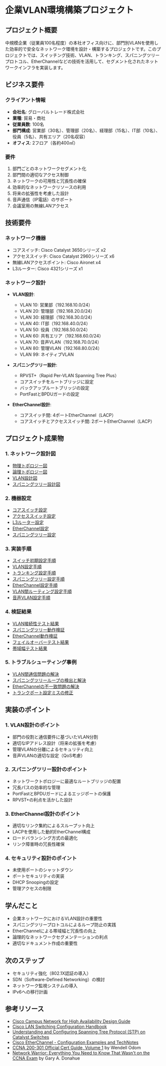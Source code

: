 # 企業VLAN環境構築プロジェクト

## プロジェクト概要
中規模企業（従業員100名程度）の本社オフィス向けに、部門別VLANを使用した効率的で安全なネットワーク環境を設計・構築するプロジェクトです。このプロジェクトでは、スイッチング技術、VLAN、トランキング、スパニングツリープロトコル、EtherChannelなどの技術を活用して、セグメント化されたネットワークインフラを実装します。

## ビジネス要件

### クライアント情報
- **会社名**: グローバルトレード株式会社
- **業種**: 貿易・商社
- **従業員数**: 100名
- **部門構成**: 営業部（30名）、管理部（20名）、経理部（15名）、IT部（10名）、役員（5名）、共有エリア（20名収容）
- **オフィス**: 2フロア（各約400㎡）

### 要件
1. 部門ごとのネットワークセグメント化
2. 部門間の適切なアクセス制御
3. ネットワークの可用性と冗長性の確保
4. 効率的なネットワークリソースの利用
5. 将来の拡張性を考慮した設計
6. 音声通信（IP電話）のサポート
7. 会議室用の無線LANアクセス

## 技術要件

### ネットワーク機器
- コアスイッチ: Cisco Catalyst 3650シリーズ x2
- アクセススイッチ: Cisco Catalyst 2960シリーズ x6
- 無線LANアクセスポイント: Cisco Aironet x4
- L3ルーター: Cisco 4321シリーズ x1

### ネットワーク設計
- **VLAN設計**:
  - VLAN 10: 営業部（192.168.10.0/24）
  - VLAN 20: 管理部（192.168.20.0/24）
  - VLAN 30: 経理部（192.168.30.0/24）
  - VLAN 40: IT部（192.168.40.0/24）
  - VLAN 50: 役員（192.168.50.0/24）
  - VLAN 60: 共有エリア（192.168.60.0/24）
  - VLAN 70: 音声VLAN（192.168.70.0/24）
  - VLAN 80: 管理VLAN（192.168.80.0/24）
  - VLAN 99: ネイティブVLAN

- **スパニングツリー設計**:
  - RPVST+（Rapid Per-VLAN Spanning Tree Plus）
  - コアスイッチをルートブリッジに設定
  - バックアップルートブリッジの設定
  - PortFastとBPDUガードの設定

- **EtherChannel設計**:
  - コアスイッチ間: 4ポートEtherChannel（LACP）
  - コアスイッチとアクセススイッチ間: 2ポートEtherChannel（LACP）

## プロジェクト成果物

### 1. ネットワーク設計図
- [物理トポロジー図](../network_diagrams/02_vlan_physical.png)
- [論理トポロジー図](../network_diagrams/02_vlan_logical.png)
- [VLAN設計図](./design/vlan_design.png)
- [スパニングツリー設計図](./design/stp_design.png)

### 2. 機器設定
- [コアスイッチ設定](./configs/core_switch_config.txt)
- [アクセススイッチ設定](./configs/access_switch_config.txt)
- [L3ルーター設定](./configs/router_config.txt)
- [EtherChannel設定](./configs/etherchannel_config.txt)
- [スパニングツリー設定](./configs/stp_config.txt)

### 3. 実装手順
- [スイッチ初期設定手順](./implementation/switch_initial_setup.md)
- [VLAN設定手順](./implementation/vlan_setup.md)
- [トランキング設定手順](./implementation/trunking_setup.md)
- [スパニングツリー設定手順](./implementation/stp_setup.md)
- [EtherChannel設定手順](./implementation/etherchannel_setup.md)
- [VLAN間ルーティング設定手順](./implementation/inter_vlan_routing.md)
- [音声VLAN設定手順](./implementation/voice_vlan_setup.md)

### 4. 検証結果
- [VLAN接続性テスト結果](./verification/vlan_connectivity_test.md)
- [スパニングツリー動作検証](./verification/stp_verification.md)
- [EtherChannel動作検証](./verification/etherchannel_verification.md)
- [フェイルオーバーテスト結果](./verification/failover_test.md)
- [帯域幅テスト結果](./verification/bandwidth_test.md)

### 5. トラブルシューティング事例
- [VLAN間通信問題の解決](./troubleshooting/inter_vlan_communication.md)
- [スパニングツリーループの検出と解決](./troubleshooting/stp_loop.md)
- [EtherChannelの不一致問題の解決](./troubleshooting/etherchannel_mismatch.md)
- [トランクポート設定ミスの修正](./troubleshooting/trunk_misconfiguration.md)

## 実装のポイント

### 1. VLAN設計のポイント
- 部門の役割と通信要件に基づいたVLAN分割
- 適切なIPアドレス設計（将来の拡張を考慮）
- 管理VLANの分離によるセキュリティ向上
- 音声VLANの適切な設定（QoS考慮）

### 2. スパニングツリー設計のポイント
- ネットワークトポロジーに最適なルートブリッジの配置
- 冗長パスの効率的な管理
- PortFastとBPDUガードによるエッジポートの保護
- RPVST+の利点を活かした設計

### 3. EtherChannel設計のポイント
- 適切なリンク集約によるスループット向上
- LACPを使用した動的EtherChannel構成
- ロードバランシング方式の最適化
- リンク障害時の冗長性確保

### 4. セキュリティ設計のポイント
- 未使用ポートのシャットダウン
- ポートセキュリティの実装
- DHCP Snoopingの設定
- 管理アクセスの制限

## 学んだこと
- 企業ネットワークにおけるVLAN設計の重要性
- スパニングツリープロトコルによるループ防止の実践
- EtherChannelによる帯域幅と冗長性の向上
- 論理的なネットワークセグメンテーションの利点
- 適切なドキュメント作成の重要性

## 次のステップ
- セキュリティ強化（802.1X認証の導入）
- SDN（Software-Defined Networking）の検討
- ネットワーク監視システムの導入
- IPv6への移行計画

## 参考リソース
- [Cisco Campus Network for High Availability Design Guide](https://www.cisco.com/c/en/us/td/docs/solutions/Enterprise/Campus/HA_campus_DG/hacampusdg.html)
- [Cisco LAN Switching Configuration Handbook](https://www.ciscopress.com/store/cisco-lan-switching-configuration-handbook-9781587141096)
- [Understanding and Configuring Spanning Tree Protocol (STP) on Catalyst Switches](https://www.cisco.com/c/en/us/support/docs/lan-switching/spanning-tree-protocol/5234-5.html)
- [Cisco EtherChannel - Configuration Examples and TechNotes](https://www.cisco.com/c/en/us/support/docs/lan-switching/etherchannel/98469-ios-etherchannel.html)
- [CCNA 200-301 Official Cert Guide, Volume 1](https://www.ciscopress.com/store/ccna-200-301-official-cert-guide-volume-1-9780135792735) by Wendell Odom
- [Network Warrior: Everything You Need to Know That Wasn't on the CCNA Exam](https://www.oreilly.com/library/view/network-warrior-2nd/9781449307974/) by Gary A. Donahue